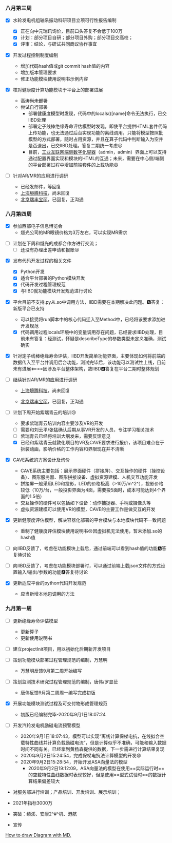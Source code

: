 ### 八月第三周

- [x] 水轮发电机组轴系振动科研项目立项可行性报告编制
  + [x] 正在向中元瑞讯询价，目前口头答复不会低于100万
  + [x] 计划：部分项目自研；部分项目外购；部分项目交高校；
  + [x] 评审：结论，与研试共同商议协作事宜
- [x] 开发过程控制制度编制
  + 增加代码hash值或git commit hash值的内容
  + 增加版本管理要求
  + 修正功能模块使用说明书示例内容
- [x] 核对健康度计算功能模块于平台上的部署进展

  + ~~高涛尚未部署~~
  + 尝试自行部署
    + 部署健康度模型时发现，代码中的locals()[name]命令无法执行，已交IIBD处理
    + 部署定子线棒绝缘寿命评估模型时发现，即使平台提供HTML套件代码上传功能，也无法通过后台实现功能的离线调用，只能将模型按照批模型的方式部署，随时占用资源，并且在算子代码中判断输入为空并是否退出，已交IIBD处理。答复二期统一考虑:cry:
    + 目前，[工业互联网端侧数字化容器](http://10.95.20.22:8010)（admin，admin）界面上可以支持通过配置界面实现和模块的HTML的互通；未来，需要在中心侧/端侧的平台部署过程中增加前端套件的上载功能:smile:
- [ ] 针对AR/MR的应用进行调研
  
  + 已经发邮件，等回复
  + [上海境腾科技](https://www.jingtengtech.com)，尚未回复
  + [北京瑞丰宝丽](http://www.ruifbl.com)，已回复，正沟通

### 八月第四周

- [x] 参加西部电子信息博览会
  + 燧光公司的MR眼镜价格为3万左右，可以实现MR需求
+ [ ] 计划在下周和燧光的成都合作方进行交流；
  + [ ] 还没有办理出差申请和报账:cry:

- [x] 发布代码开发过程的相关文件
  
  - [x] Python开发
  - [x] 适合平台部署的Python模块开发
  - [x] 代码开发过程管理规范
  - [x] 与IIBD就功能模块开发规范进行讨论
- [x] 平台目前不支持.py从.so中调用方法，IIBD需要在本期解决此问题。:a:答复：新版平台已支持

  + 可以接受将run脚本中的核心代码迁入至Method中，已经将该要求添加进开发规范
  + [x] 代码调用过程locals环境中的变量调用存在问题，已经要求IIBD处理，目前未有答复：经测试，怀疑是describeType的参数类型未定义准确，测试确实
- [x] 针对定子线棒绝缘寿命评估，IIBD开发简单功能界面，主要体现如何将前端的数据传入至平台并调用后台功能，测试完毕后，该功能可以测试性上线，目前未有进展<====因涉及平台整体架构，故IIBD:a:答复在平台二期时整体规划 
- [ ] 继续针对AR/MR的应用进行调研

  + [上海境腾科技](https://www.jingtengtech.com)，尚未回复

  + [北京瑞丰宝丽](http://www.ruifbl.com)，已回复，正沟通
- [ ] 计划下周开始紫瑞青云的培训:cry:
  + 要求紫瑞青云培训内容主要涉及VR的开发
  + [ ] 需要和刘云平/张猛确认后期从事VR开发的人员，专注学习相关技术
  + [ ] 紫瑞青云已经将培训大纲发来，需要反馈意见
  + [x] 已经和紫瑞青云就敦化项目的VR及CAVE要求进行报价，该项目难点在于拆装动画，影响价格的工作内容和界限现在并不清晰
- [x] CAVE系统的方案设计及询价
  + CAVE系统主要包括：展示界面硬件（拼接屏）、交互操作的硬件（操控设备）、图形服务器、图形拼接设备、虚拟资源建模、人机交互功能开发
  + 拼接屏一般采用LED和投影，LED的价格极高（>10万/m^2^），投影价格较低（10万/台，一般投影界面为4面，需要投5面时，成本可能达到4个界面的1.5倍）
  + 交互操作的硬件可以包括如下设备：动作捕捉器、手柄或摄像头等
  + 虚拟资源建模可以使用VR的模型，CAVE的主要工作是做交互的开发
- [x] 更新健康度评估模型，解决容器化部署的平台模块与本地模块代码不一致问题
  + 重制了健康度评估模块使用说明书:cry:因虚拟机无法使用，暂未添加.so的hash值​
- [ ] 向IIBD反馈了，考虑在功能模块上载后，通过前端可以看到hash值的功能:a:答复​待讨论
- [ ] 向IIBD反馈了，考虑在功能模块部署时，可以通过前端上载json文件的方式设置输入/输出/参数的功能:a:答复待讨论

- [x] 更新适应平台的python代码开发规范
  + 应当新增本地包调用的方法

### 九月第一周

- [ ] 更新绝缘寿命评估模型
  - 更新算子
  - 更新使用说明书
- [ ] 建立projectInit项目，用以初始化后期新开发项目
- [ ] 策划功能模块部署过程管理规范的编制，万慧明
  - 万慧明反馈9月第二周开始编写
- [ ] 策划监测技术研究过程管理规范的编制，唐伟/罗显莅
  - 唐伟反馈9月第二周周一编写完成初版
- [x] 开展功能模块测试过程及可交付物形成管理规范
  - 初版已经编制完毕-2020年9月1日18:07:24

- [ ] 开发汽轮发电机励磁电流预警模型
  - 2020年9月1日18:07:43，模型可以实现“离线计算保梯电抗，在线拟合空载特性曲线并计算负载励磁电流”，但是计算似乎不准确，可能和输入数据时间不同有关。已经拿到黄杨森提供的数据，下一步需进行计算结果复现
  - 2020年9月2日15:24:54，完成保梯电抗法计算模型的开发:smile:
  - 2020年9月2日15:28:54，开始开发ASA向量法的模型
    - 2020年9月2日19:12:09，ASA向量法的模型在使用==实际运行时==的空载特性曲线数据时表现较好，但是使用==型式试验时==的数据计算结果偏差较大







+ 对服务部进行培训；产品培训、开发培训、展示培训；

+ 2021年指标3000万
+ 突破：绩溪、安康2^#^机、港航
+ 宣传





[How to draw Diagram with MD.](http://support.typora.io/Draw-Diagrams-With-Markdown/)

